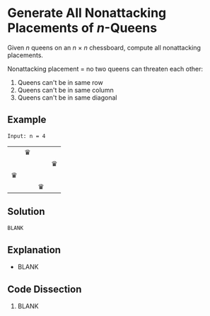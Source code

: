 # Generate All Nonattacking Placements of _n_-Queens
Given _n_ queens on an _n_ &times; _n_ chessboard, compute all nonattacking placements.

Nonattacking placement = no two queens can threaten each other:
1. Queens can't be in same row
2. Queens can't be in same column
3. Queens can't be in same diagonal

## Example
`Input: n = 4`


<table>
    <tr>
        <td></td>
        <td>&#9819;</td>
        <td></td>
        <td></td>
    </tr>
    <tr>
        <td></td>
        <td></td>
        <td></td>
        <td>&#9819;</td>
    </tr>
    <tr>
        <td>&#9819;</td>
        <td></td>
        <td></td>
        <td></td>
    </tr>
    <tr>
        <td></td>
        <td></td>
        <td>&#9819;</td>
        <td></td>
    </tr>
</table>

## Solution
```python
BLANK
```

## Explanation
* BLANK

## Code Dissection
1. BLANK